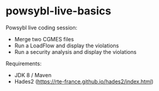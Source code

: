 # powsybl-live-basics

Powsybl live coding session:
- Merge two CGMES files
- Run a LoadFlow and display the violations
- Run a security analysis and display the violations

Requirements:
- JDK 8 / Maven
- Hades2 (https://rte-france.github.io/hades2/index.html)
